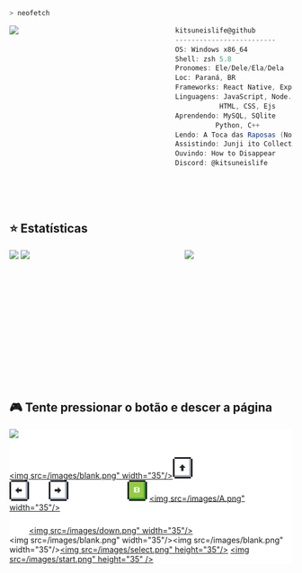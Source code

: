 ```zsh
> neofetch
```

<img align="left" src="https://cdn.discordapp.com/attachments/786213920917422130/1145803097789190247/Ena_talking.gif?width=1000" width="295" /> 

```csharp
kitsuneislife@github
-------------------------
OS: Windows x86_64
Shell: zsh 5.8
Pronomes: Ele/Dele/Ela/Dela
Loc: Paraná, BR
Frameworks: React Native, Express
Linguagens: JavaScript, Node.js,
           HTML, CSS, Ejs
Aprendendo: MySQL, SQlite
          Python, C++
Lendo: A Toca das Raposas (Nora Sakavic)
Assistindo: Junji ito Collection
Ouvindo: How to Disappear
Discord: @kitsuneislife
```

<br><br><br>

## ⭐ Estatísticas

<img align="right" width="38%" src="https://images-wixmp-ed30a86b8c4ca887773594c2.wixmp.com/f/e7df560a-6370-4c90-bf45-730a73491bbb/dfxhkt9-31e79daf-1ee8-44b0-853a-7214b6addad2.png/v1/fit/w_828,h_1538/kafka_render__honkai__star_rail__by_criticalgalaxy_dfxhkt9-414w-2x.png?token=eyJ0eXAiOiJKV1QiLCJhbGciOiJIUzI1NiJ9.eyJzdWIiOiJ1cm46YXBwOjdlMGQxODg5ODIyNjQzNzNhNWYwZDQxNWVhMGQyNmUwIiwiaXNzIjoidXJuOmFwcDo3ZTBkMTg4OTgyMjY0MzczYTVmMGQ0MTVlYTBkMjZlMCIsIm9iaiI6W1t7ImhlaWdodCI6Ijw9Mjg0NyIsInBhdGgiOiJcL2ZcL2U3ZGY1NjBhLTYzNzAtNGM5MC1iZjQ1LTczMGE3MzQ5MWJiYlwvZGZ4aGt0OS0zMWU3OWRhZi0xZWU4LTQ0YjAtODUzYS03MjE0YjZhZGRhZDIucG5nIiwid2lkdGgiOiI8PTE1MzMifV1dLCJhdWQiOlsidXJuOnNlcnZpY2U6aW1hZ2Uub3BlcmF0aW9ucyJdfQ.ZBQ32_gWDXtRcp5LorfYxaCbncGnXiPjzazrMDwCsrs"/>

  <a href="https://github.com/kitsuneislife"><img width="50%" src="https://github-readme-stats.vercel.app/api?username=kitsuneislife&theme=radical&title_color=ff3068?"></a>
  <a href="https://github.com/kitsuneislife"><img width="50%" src="http://github-readme-streak-stats.herokuapp.com/?user=kitsuneislife&theme=radical&date_format=M%20j%5B%2C%20Y%5D&ring=ff3068&fire=ff3068&sideNums=ff3068"></a>

  <br><br><br><br><br><br><br><br><br><br><br><br>
## 🎮 Tente pressionar o botão e descer a página

<div style="background:white;">
<img src="https://toy.aoaoao.me/image" width="300"/> 

<br><a href="https://toy.aoaoao.me/control?button=2&callback=https://github.com/kitsuneislife"><img src=/images/blank.png" width="35"/><img src="/images/up.png" width="35"/></a>
<br><a href="https://toy.aoaoao.me/control?button=1&callback=https://github.com/kitsuneislife"><img src="/images/left.png" width="35"/></a><img src="/images/blank.png" width="35"/><a href="https://toy.aoaoao.me/control?button=0&callback=https://github.com/kitsuneislife"><img src="/images/right.png" width="35"/></a><img src="/images/blank.png" width="35"/><img src="/images/blank.png" width="35"/><img src="/images/blank.png" width="35"/><a href="https://toy.aoaoao.me/control?button=5&callback=https://github.com/kitsuneislife"><img src="/images/B.png" width="35"/></a> <a href="https://toy.aoaoao.me/control?button=4&callback=https://github.com/kitsuneislife"><img src=/images/A.png" width="35"/></a>
<br><a href="https://toy.aoaoao.me/control?button=3&callback=https://github.com/kitsuneislife"><img src="/images/blank.png" width="35"/><img src=/images/down.png" width="35"/></a>
<br><img src=/images/blank.png" width="35"/><img src=/images/blank.png" width="35"/><a href="https://toy.aoaoao.me/control?button=6&callback=https://github.com/kitsuneislife"><img src=/images/select.png" height="35"/></a> <a href="https://toy.aoaoao.me/control?button=7&callback=https://github.com/kitsuneislife"><img src=/images/start.png" height="35" /></a>
  </div>
  </div>

